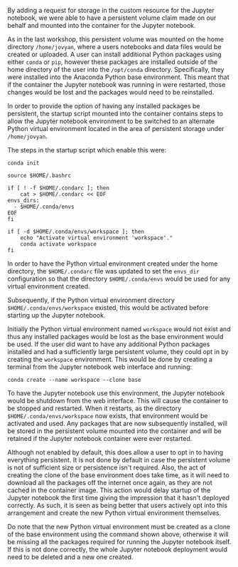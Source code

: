 By adding a request for storage in the custom resource for the Jupyter notebook, we were able to have a persistent volume claim made on our behalf and mounted into the container for the Jupyter notebook.

As in the last workshop, this persistent volume was mounted on the home directory ``/home/jovyan``, where a users notebooks and data files would be created or uploaded. A user can install additional Python packages using either ``conda`` or ``pip``, however these packages are installed outside of the home directory of the user into the ``/opt/conda`` directory. Specifically, they were installed into the Anaconda Python base environment. This meant that if the container the Jupyter notebook was running in were restarted, those changes would be lost and the packages would need to be reinstalled.

In order to provide the option of having any installed packages be persistent, the startup script mounted into the container contains steps to allow the Jupyter notebook environment to be switched to an alternate Python virtual environment located in the area of persistent storage under ``/home/jovyan``.

The steps in the startup script which enable this were:

```
conda init

source $HOME/.bashrc

if [ ! -f $HOME/.condarc ]; then
    cat > $HOME/.condarc << EOF
envs_dirs:
  - $HOME/.conda/envs
EOF
fi

if [ -d $HOME/.conda/envs/workspace ]; then
    echo "Activate virtual environment 'workspace'."
    conda activate workspace
fi
```

In order to have the Python virtual environment created under the home directory, the ``$HOME/.condarc`` file was updated to set the ``envs_dir`` configuration so that the directory ``$HOME/.conda/envs`` would be used for any virtual environment created.

Subsequently, if the Python virtual environment directory ``$HOME/.conda/envs/workspace`` existed, this would be activated before starting up the Jupyter notebook.

Initially the Python virtual environment named ``workspace`` would not exist and thus any installed packages would be lost as the base environment would be used. If the user did want to have any additional Python packages installed and had a sufficiently large persistent volume, they could opt in by creating the ``workspace`` environment. This would be done by creating a terminal from the Jupyter notebook web interface and running:

```copy
conda create --name workspace --clone base
```

To have the Jupyter notebook use this environment, the Jupyter notebook would be shutdown from the web interface. This will cause the container to be stopped and restarted. When it restarts, as the directory ``$HOME/.conda/envs/workspace`` now exists, that environment would be activated and used. Any packages that are now subsequently installed, will be stored in the persistent volume mounted into the container and will be retained if the Jupyter notebook container were ever restarted.

Although not enabled by default, this does allow a user to opt in to having everything persistent. It is not done by default in case the persistent volume is not of sufficient size or persistence isn't required. Also, the act of creating the clone of the base environment does take time, as it will need to download all the packages off the internet once again, as they are not cached in the container image. This action would delay startup of the Jupyter notebook the first time giving the impression that it hasn't deployed correctly. As such, it is seen as being better that users actively opt into this arrangement and create the new Python virtual environment themselves.

Do note that the new Python virtual environment must be created as a clone of the base environment using the command shown above, otherwise it will be missing all the packages required for running the Jupyter notebook itself. If this is not done correctly, the whole Jupyter notebook deployment would need to be deleted and a new one created.
